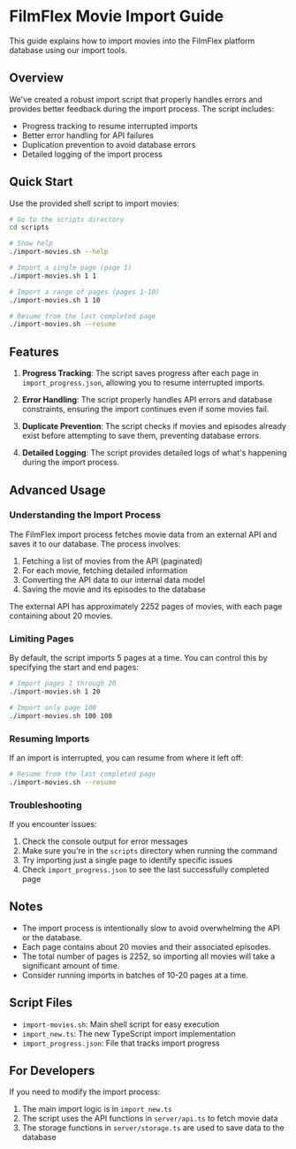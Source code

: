 # FilmFlex Movie Import Guide

This guide explains how to import movies into the FilmFlex platform database using our import tools.

## Overview

We've created a robust import script that properly handles errors and provides better feedback during the import process. The script includes:

- Progress tracking to resume interrupted imports
- Better error handling for API failures
- Duplication prevention to avoid database errors
- Detailed logging of the import process

## Quick Start

Use the provided shell script to import movies:

```bash
# Go to the scripts directory
cd scripts

# Show help
./import-movies.sh --help

# Import a single page (page 1)
./import-movies.sh 1 1

# Import a range of pages (pages 1-10)
./import-movies.sh 1 10

# Resume from the last completed page
./import-movies.sh --resume
```

## Features

1. **Progress Tracking**: The script saves progress after each page in `import_progress.json`, allowing you to resume interrupted imports.

2. **Error Handling**: The script properly handles API errors and database constraints, ensuring the import continues even if some movies fail.

3. **Duplicate Prevention**: The script checks if movies and episodes already exist before attempting to save them, preventing database errors.

4. **Detailed Logging**: The script provides detailed logs of what's happening during the import process.

## Advanced Usage

### Understanding the Import Process

The FilmFlex import process fetches movie data from an external API and saves it to our database. The process involves:

1. Fetching a list of movies from the API (paginated)
2. For each movie, fetching detailed information
3. Converting the API data to our internal data model
4. Saving the movie and its episodes to the database

The external API has approximately 2252 pages of movies, with each page containing about 20 movies.

### Limiting Pages

By default, the script imports 5 pages at a time. You can control this by specifying the start and end pages:

```bash
# Import pages 1 through 20
./import-movies.sh 1 20

# Import only page 100
./import-movies.sh 100 100
```

### Resuming Imports

If an import is interrupted, you can resume from where it left off:

```bash
# Resume from the last completed page
./import-movies.sh --resume
```

### Troubleshooting

If you encounter issues:

1. Check the console output for error messages
2. Make sure you're in the `scripts` directory when running the command
3. Try importing just a single page to identify specific issues
4. Check `import_progress.json` to see the last successfully completed page

## Notes

- The import process is intentionally slow to avoid overwhelming the API or the database.
- Each page contains about 20 movies and their associated episodes.
- The total number of pages is 2252, so importing all movies will take a significant amount of time.
- Consider running imports in batches of 10-20 pages at a time.

## Script Files

- `import-movies.sh`: Main shell script for easy execution
- `import_new.ts`: The new TypeScript import implementation
- `import_progress.json`: File that tracks import progress

## For Developers

If you need to modify the import process:

1. The main import logic is in `import_new.ts`
2. The script uses the API functions in `server/api.ts` to fetch movie data
3. The storage functions in `server/storage.ts` are used to save data to the database